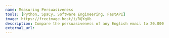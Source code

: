 ```yaml
---
name: Measuring Persuasiveness
tools: [Python, SpaCy, Software Engineering, FastAPI]
image: https://freeimage.host/i/RQYgUb
description: Compare the persuasiveness of any English email to 20.000 others.
external_url: 
---
```


